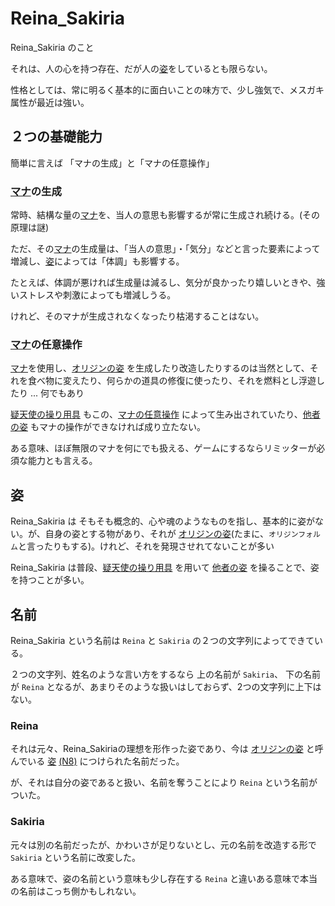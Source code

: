 # Reina_Sakiria

Reina_Sakiria のこと

それは、人の心を持つ存在、だが人の[姿]をしているとも限らない。

性格としては、常に明るく基本的に面白いことの味方で、少し強気で、メスガキ属性が最近は強い。

## ２つの基礎能力

簡単に言えば 「マナの生成」と「マナの任意操作」

### [マナ]の生成

常時、結構な量の[マナ]を、当人の意思も影響するが常に生成され続ける。(その原理は謎)

ただ、その[マナ]の生成量は、「当人の意思」・「気分」などと言った要素によって増減し、[姿]によっては「体調」も影響する。

たとえば、体調が悪ければ生成量は減るし、気分が良かったり嬉しいときや、強いストレスや刺激によっても増減しうる。

けれど、そのマナが生成されなくなったり枯渇することはない。

### [マナ]の任意操作

[マナ]を使用し、[オリジンの姿](オリジンの姿.md) を生成したり改造したりするのは当然として、それを食べ物に変えたり、何らかの道具の修復に使ったり、それを燃料とし浮遊したり ... 何でもあり

[疑天使の操り用具](疑天使の操り用具.md) もこの、[マナの任意操作](#マナの任意操作) によって生み出されていたり、[他者の姿](他者の姿.md) もマナの操作ができなければ成り立たない。

ある意味、ほぼ無限のマナを何にでも扱える、ゲームにするならリミッターが必須な能力とも言える。

## 姿

Reina_Sakiria は そもそも概念的、心や魂のようなものを指し、基本的に姿がない。が、自身の姿とする物があり、それが [オリジンの姿](オリジンの姿.md)(たまに、`オリジンフォルム`と言ったりもする)。けれど、それを発現させれてないことが多い

Reina_Sakiria は普段、[疑天使の操り用具](疑天使の操り用具.md) を用いて [他者の姿](他者の姿.md) を操ることで、姿を持つことが多い。

## 名前

Reina_Sakiria という名前は `Reina` と `Sakiria` の２つの文字列によってできている。

２つの文字列、姓名のような言い方をするなら 上の名前が `Sakiria`、 下の名前が `Reina` となるが、あまりそのような扱いはしておらず、2つの文字列に上下はない。

### Reina

それは元々、Reina_Sakiriaの理想を形作った姿であり、今は [オリジンの姿] と呼んでいる [姿] [(N8)](オリジンの姿.md#n8) につけられた名前だった。

が、それは自分の姿であると扱い、名前を奪うことにより `Reina` という名前がついた。

### Sakiria

元々は別の名前だったが、かわいさが足りないとし、元の名前を改造する形で `Sakiria` という名前に改変した。

ある意味で、姿の名前という意味も少し存在する `Reina` と違いある意味で本当の名前はこっち側かもしれない。

[マナ]: マナ.md
[姿]: Reina_Sakiria.md#姿
[オリジンの姿]: オリジンの姿.md
